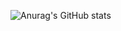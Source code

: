 ![Anurag's GitHub stats](https://github-readme-stats.vercel.app/api?username=niklasthiem1&count_private=true)
